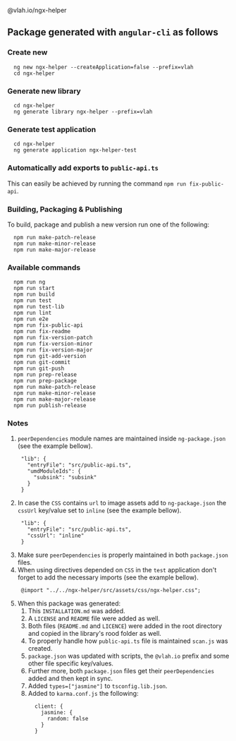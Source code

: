 @vlah.io/ngx-helper

Package generated with `angular-cli` as follows
----------------------------------------------------------

### Create new

```
  ng new ngx-helper --createApplication=false --prefix=vlah
  cd ngx-helper
```

### Generate new library

```
  cd ngx-helper
  ng generate library ngx-helper --prefix=vlah
```

### Generate test application

```
  cd ngx-helper
  ng generate application ngx-helper-test
```

### Automatically add exports to `public-api.ts`

This can easily be achieved by running the command `npm run fix-public-api`.

### Building, Packaging & Publishing

To build, package and publish a new version run one of the following:

```  
  npm run make-patch-release
  npm run make-minor-release
  npm run make-major-release
```

### Available commands

```
  npm run ng
  npm run start
  npm run build
  npm run test
  npm run test-lib
  npm run lint
  npm run e2e
  npm run fix-public-api
  npm run fix-readme
  npm run fix-version-patch
  npm run fix-version-minor
  npm run fix-version-major
  npm run git-add-version
  npm run git-commit
  npm run git-push
  npm run prep-release
  npm run prep-package
  npm run make-patch-release
  npm run make-minor-release
  npm run make-major-release
  npm run publish-release
```

### Notes

1. `peerDependencies` module names are maintained inside `ng-package.json` (see the example bellow).
   ```
    "lib": {
      "entryFile": "src/public-api.ts",
      "umdModuleIds": {
        "subsink": "subsink"
      }
    }
   ```
2. In case the `CSS` contains `url` to image assets add to `ng-package.json` the `cssUrl` key/value set to `inline` (see the example bellow).
   ```
    "lib": {
      "entryFile": "src/public-api.ts",
      "cssUrl": "inline"
    }
   ```
3. Make sure `peerDependencies` is properly maintained in both `package.json` files.
4. When using directives depended on `CSS` in the `test` application don't forget to add the necessary imports (see the example bellow).
   ```
    @import "../../ngx-helper/src/assets/css/ngx-helper.css";
   ```
5. When this package was generated:
   1. This `INSTALLATION.md` was added.
   2. A `LICENSE` and `README` file were added as well.
   3. Both files (`README.md` and `LICENCE`) were added in the root directory and copied in the library's rood folder as well.
   4. To properly handle how `public-api.ts` file is maintained `scan.js` was created.
   5. `package.json` was updated with scripts, the `@vlah.io` prefix and some other file specific key/values.
   6. Further more, both `package.json` files get their `peerDependencies` added and then kept in sync.
   7. Added `types=["jasmine"]` to `tsconfig.lib.json`.
   8. Added to `karma.conf.js` the following:
      ```
        client: {
          jasmine: {
            random: false
          }
        }
      ```
